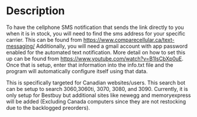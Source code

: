 # Description
To have the cellphone SMS notification that sends the link directly to you when it is in stock, you will need to find the sms address for your specific carrier. This can be found from https://www.comparecellular.ca/text-messaging/ 
Additionally, you will need a gmail account with app password enabled for the automated text notification. More detail on how to set this up can be found from https://www.youtube.com/watch?v=B1IsCbXp0uE. Once that is setup, enter that information into the info.txt file and the program will automatically configure itself using that data.

This is specifically targeted for Canadian websites/users. This search bot can be setup to search 3060,3060ti, 3070, 3080, and 3090. Currently, it is only setup for Bestbuy but additional sites like newegg and memoryexpress will be added (Excluding Canada computers since they are not restocking due to the backlogged preorders).
